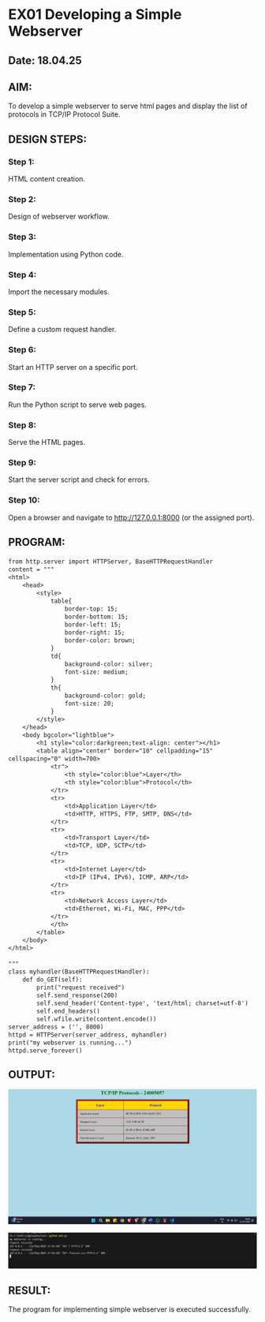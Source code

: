 # EX01 Developing a Simple Webserver
## Date: 18.04.25

## AIM:
To develop a simple webserver to serve html pages and display the list of protocols in TCP/IP Protocol Suite.

## DESIGN STEPS:
### Step 1: 
HTML content creation.

### Step 2:
Design of webserver workflow.

### Step 3:
Implementation using Python code.

### Step 4:
Import the necessary modules.

### Step 5:
Define a custom request handler.

### Step 6:
Start an HTTP server on a specific port.

### Step 7:
Run the Python script to serve web pages.

### Step 8:
Serve the HTML pages.

### Step 9:
Start the server script and check for errors.

### Step 10:
Open a browser and navigate to http://127.0.0.1:8000 (or the assigned port).

## PROGRAM:
```
from http.server import HTTPServer, BaseHTTPRequestHandler
content = """
<html>
    <head>
        <style>
            table{
                border-top: 15;
                border-bottom: 15;
                border-left: 15;
                border-right: 15;
                border-color: brown;
            }
            td{
                background-color: silver;
                font-size: medium;
            }
            th{
                background-color: gold;
                font-size: 20;
            }
        </style>
    </head>
    <body bgcolor="lightblue">
        <h1 style="color:darkgreen;text-align: center"></h1>
        <table align="center" border="10" cellpadding="15" cellspacing="0" width=700>
            <tr">
                <th style="color:blue">Layer</th>
                <th style="color:blue">Protocol</th>
            </tr>
            <tr>
                <td>Application Layer</td>
                <td>HTTP, HTTPS, FTP, SMTP, DNS</td>
            </tr>
            <tr>
                <td>Transport Layer</td>
                <td>TCP, UDP, SCTP</td>
            </tr>
            <tr>
                <td>Internet Layer</td>
                <td>IP (IPv4, IPv6), ICMP, ARP</td>
            </tr>
            <tr>
                <td>Network Access Layer</td>
                <td>Ethernet, Wi-Fi, MAC, PPP</td>
            </tr>
            </th>
        </table>
    </body>
</html>

"""
class myhandler(BaseHTTPRequestHandler):
    def do_GET(self):
        print("request received")
        self.send_response(200)
        self.send_header('Content-type', 'text/html; charset=utf-8')
        self.end_headers()
        self.wfile.write(content.encode())
server_address = ('', 8000)
httpd = HTTPServer(server_address, myhandler)
print("my webserver is running...")
httpd.serve_forever()
```


## OUTPUT:
![alt text](<Screenshot 2025-05-11 180431.png>)

![alt text](<Screenshot 2025-05-11 180517.png>)
## RESULT:
The program for implementing simple webserver is executed successfully.
